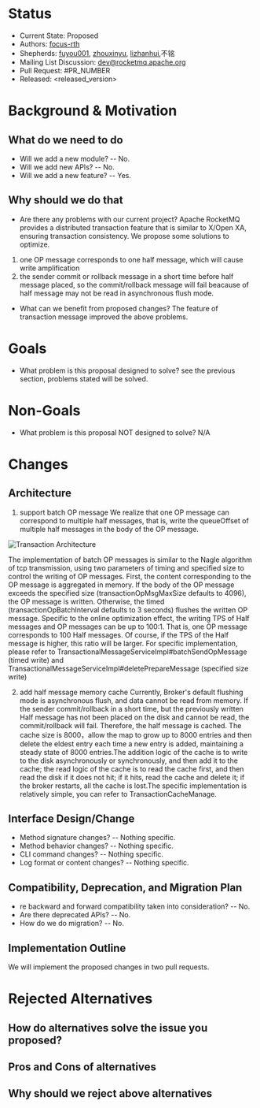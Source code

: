 # Status
- Current State: Proposed
- Authors: [focus-rth](https://github.com/Focus-rth)
- Shepherds: [fuyou001](https://github.com/fuyou001), [zhouxinyu](https://github.com/zhouxinyu), [lizhanhui](https://github.com/lizhanhui),不铭
- Mailing List Discussion: dev@rocketmq.apache.org
- Pull Request: #PR_NUMBER
- Released: <released_version>
# Background & Motivation
## What do we need to do
- Will we add a new module? -- No.
- Will we add new APIs? -- No.
- Will we add a new feature? -- Yes.
##  Why should we do that
- Are there any problems with our current project?
Apache RocketMQ provides a distributed transaction feature that is similar to X/Open XA, ensuring transaction consistency. We propose some solutions to optimize.
1. one OP message corresponds to one half message, which will cause write amplification
2. the sender commit or rollback message in a short time before half message placed, so the commit/rollback message will fail beacause of half message may not be read in asynchronous flush mode.

- What can we benefit from proposed changes?
The feature of transaction message improved the above problems.
# Goals
- What problem is this proposal designed to solve?
see the previous section, problems stated will be solved.
# Non-Goals
- What problem is this proposal NOT designed to solve?
N/A
# Changes
## Architecture
1. support batch OP message
We realize that one OP message can correspond to multiple half messages, that is, write the queueOffset of multiple half messages in the body of the OP message.

![Transaction Architecture](https://user-images.githubusercontent.com/685537/195086525-969eb818-a1ae-40d5-a3ec-eabe3e572d21.png)


The implementation of batch OP messages is similar to the Nagle algorithm of tcp transmission, using two parameters of timing and specified size to control the writing of OP messages. First, the content corresponding to the OP message is aggregated in memory. If the body of the OP message exceeds the specified size (transactionOpMsgMaxSize defaults to 4096), the OP message is written. Otherwise, the timed (transactionOpBatchInterval defaults to 3 seconds) flushes the written OP message.
Specific to the online optimization effect, the writing TPS of Half messages and OP messages can be up to 100:1. That is, one OP message corresponds to 100 Half messages. Of course, if the TPS of the Half message is higher, this ratio will be larger.
For specific implementation, please refer to TransactionalMessageServiceImpl#batchSendOpMessage (timed write) and TransactionalMessageServiceImpl#deletePrepareMessage (specified size write)



2. add half message memory cache
Currently, Broker's default flushing mode is asynchronous flush, and data cannot be read from memory. If the sender commit/rollback in a short time, but the previously written Half message has not been placed on the disk and cannot be read, the commit/rollback will fail. Therefore, the half message is cached.
The cache size is 8000，allow the map to grow up to 8000 entries and then delete the eldest entry each time a new entry is added, maintaining a steady state of 8000 entries.The addition logic of the cache is to write to the disk asynchronously or synchronously, and then add it to the cache; the read logic of the cache is to read the cache first, and then read the disk if it does not hit; if it hits, read the cache and delete it; if the broker restarts, all the cache is lost.The specific implementation is relatively simple, you can refer to TransactionCacheManage.

## Interface Design/Change
- Method signature changes? -- Nothing specific.
- Method behavior changes? -- Nothing specific.
- CLI command changes? -- Nothing specific.
- Log format or content changes? -- Nothing specific.

## Compatibility, Deprecation, and Migration Plan
- re backward and forward compatibility taken into consideration? -- No.
- Are there deprecated APIs? -- No.
- How do we do migration? -- No.

## Implementation Outline
We will implement the proposed changes in two pull requests.

# Rejected Alternatives

## How do alternatives solve the issue you proposed?

## Pros and Cons of alternatives

## Why should we reject above alternatives
